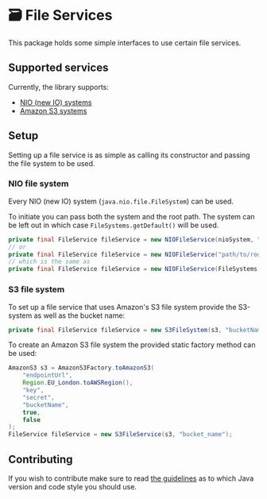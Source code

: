 # 🗃️ File Services

This package holds some simple interfaces to use certain file services.

## Supported services

Currently, the library supports:

- [NIO (new IO) systems](#NIO-file-system)
- [Amazon S3 systems](#S3-file-system)

## Setup

Setting up a file service is as simple as calling its constructor and passing the file system to be
used.

### NIO file system

Every NIO (new IO) system (`java.nio.file.FileSystem`) can be used.

To initiate you can pass both the system and the root path. The system can be left out in which
case `FileSystems.getDefault()` will be used.

```java
private final FileService fileService = new NIOFileService(nioSystem, "path/to/root");
// or
private final FileService fileService = new NIOFileService("path/to/root");
// which is the same as
private final FileService fileService = new NIOFileService(FileSystems.getDefault(), "path/to/root");
```

### S3 file system

To set up a file service that uses Amazon's S3 file system provide the S3-system as well as the
bucket name:

```java
private final FileService fileService = new S3FileSystem(s3, "bucketName");
```

To create an Amazon S3 file system the provided static factory method can be used:

```java
AmazonS3 s3 = AmazonS3Factory.toAmazonS3(
    "endpointUrl",
    Region.EU_London.toAWSRegion(),
    "key",
    "secret",
    "bucketName",
    true,
    false
);
FileService fileService = new S3FileService(s3, "bucket_name");
```

## Contributing

If you wish to contribute make sure to read [the guidelines](CONTRIBUTING.md) as to which Java
version and code style you should use.